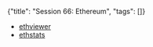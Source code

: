 {"title": "Session 66: Ethereum", "tags": []}

* [ethviewer](http://ethviewer.live/)
* [ethstats](https://ethstats.net/)

